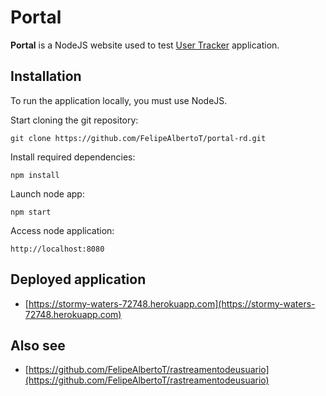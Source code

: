 # Portal

**Portal** is a NodeJS website used to test [User Tracker](https://github.com/FelipeAlbertoT/rastreamentodeusuario) application.

## Installation

To run the application locally, you must use NodeJS.

Start cloning the git repository:

```
git clone https://github.com/FelipeAlbertoT/portal-rd.git
```

Install required dependencies:

```
npm install
```

Launch node app:

```
npm start
```

Access node application:

```
http://localhost:8080
```

## Deployed application

* [https://stormy-waters-72748.herokuapp.com](https://stormy-waters-72748.herokuapp.com)

## Also see

* [https://github.com/FelipeAlbertoT/rastreamentodeusuario](https://github.com/FelipeAlbertoT/rastreamentodeusuario)
